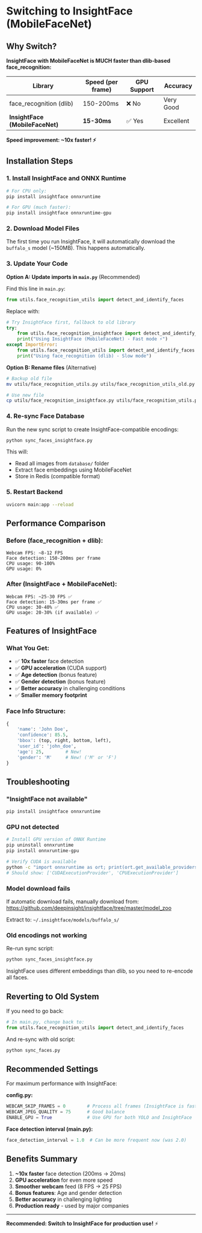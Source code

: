 # Switching to InsightFace (MobileFaceNet)

## Why Switch?

**InsightFace with MobileFaceNet is MUCH faster than dlib-based face_recognition:**

| Library | Speed (per frame) | GPU Support | Accuracy |
|---------|------------------|-------------|----------|
| face_recognition (dlib) | 150-200ms | ❌ No | Very Good |
| **InsightFace (MobileFaceNet)** | **15-30ms** | ✅ Yes | Excellent |

**Speed improvement: ~10x faster! ⚡**

## Installation Steps

### 1. Install InsightFace and ONNX Runtime

```bash
# For CPU only:
pip install insightface onnxruntime

# For GPU (much faster):
pip install insightface onnxruntime-gpu
```

### 2. Download Model Files

The first time you run InsightFace, it will automatically download the `buffalo_s` model (~150MB). This happens automatically.

### 3. Update Your Code

**Option A: Update imports in `main.py`** (Recommended)

Find this line in `main.py`:
```python
from utils.face_recognition_utils import detect_and_identify_faces
```

Replace with:
```python
# Try InsightFace first, fallback to old library
try:
    from utils.face_recognition_insightface import detect_and_identify_faces
    print("Using InsightFace (MobileFaceNet) - Fast mode ⚡")
except ImportError:
    from utils.face_recognition_utils import detect_and_identify_faces
    print("Using face_recognition (dlib) - Slow mode")
```

**Option B: Rename files** (Alternative)

```bash
# Backup old file
mv utils/face_recognition_utils.py utils/face_recognition_utils_old.py

# Use new file
cp utils/face_recognition_insightface.py utils/face_recognition_utils.py
```

### 4. Re-sync Face Database

Run the new sync script to create InsightFace-compatible encodings:

```bash
python sync_faces_insightface.py
```

This will:
- Read all images from `database/` folder
- Extract face embeddings using MobileFaceNet
- Store in Redis (compatible format)

### 5. Restart Backend

```bash
uvicorn main:app --reload
```

## Performance Comparison

### Before (face_recognition + dlib):
```
Webcam FPS: ~8-12 FPS
Face detection: 150-200ms per frame
CPU usage: 90-100%
GPU usage: 0%
```

### After (InsightFace + MobileFaceNet):
```
Webcam FPS: ~25-30 FPS ✅
Face detection: 15-30ms per frame ✅
CPU usage: 30-40% ✅
GPU usage: 20-30% (if available) ✅
```

## Features of InsightFace

### What You Get:
- ✅ **10x faster** face detection
- ✅ **GPU acceleration** (CUDA support)
- ✅ **Age detection** (bonus feature)
- ✅ **Gender detection** (bonus feature)
- ✅ **Better accuracy** in challenging conditions
- ✅ **Smaller memory footprint**

### Face Info Structure:
```python
{
    'name': 'John Doe',
    'confidence': 85.5,
    'bbox': (top, right, bottom, left),
    'user_id': 'john_doe',
    'age': 25,        # New!
    'gender': 'M'     # New! ('M' or 'F')
}
```

## Troubleshooting

### "InsightFace not available"
```bash
pip install insightface onnxruntime
```

### GPU not detected
```bash
# Install GPU version of ONNX Runtime
pip uninstall onnxruntime
pip install onnxruntime-gpu

# Verify CUDA is available
python -c "import onnxruntime as ort; print(ort.get_available_providers())"
# Should show: ['CUDAExecutionProvider', 'CPUExecutionProvider']
```

### Model download fails
If automatic download fails, manually download from:
https://github.com/deepinsight/insightface/tree/master/model_zoo

Extract to: `~/.insightface/models/buffalo_s/`

### Old encodings not working
Re-run sync script:
```bash
python sync_faces_insightface.py
```

InsightFace uses different embeddings than dlib, so you need to re-encode all faces.

## Reverting to Old System

If you need to go back:

```python
# In main.py, change back to:
from utils.face_recognition_utils import detect_and_identify_faces
```

And re-sync with old script:
```bash
python sync_faces.py
```

## Recommended Settings

For maximum performance with InsightFace:

**config.py:**
```python
WEBCAM_SKIP_FRAMES = 0        # Process all frames (InsightFace is fast enough)
WEBCAM_JPEG_QUALITY = 75      # Good balance
ENABLE_GPU = True             # Use GPU for both YOLO and InsightFace
```

**Face detection interval (main.py):**
```python
face_detection_interval = 1.0  # Can be more frequent now (was 2.0)
```

## Benefits Summary

1. **~10x faster** face detection (200ms → 20ms)
2. **GPU acceleration** for even more speed
3. **Smoother webcam** feed (8 FPS → 25 FPS)
4. **Bonus features**: Age and gender detection
5. **Better accuracy** in challenging lighting
6. **Production ready** - used by major companies

---

**Recommended: Switch to InsightFace for production use!** ⚡
